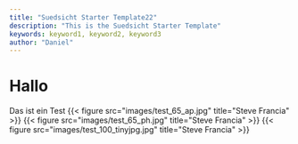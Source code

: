 ```yaml
---
title: "Suedsicht Starter Template22"
description: "This is the Suedsicht Starter Template"
keywords: keyword1, keyword2, keyword3
author: "Daniel"
---
```

# Hallo

Das ist ein Test
{{< figure src="images/test_65_ap.jpg" title="Steve Francia" >}}
{{< figure src="images/test_65_ph.jpg" title="Steve Francia" >}}
{{< figure src="images/test_100_tinyjpg.jpg" title="Steve Francia" >}}
